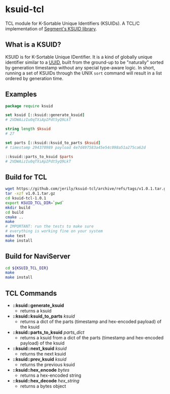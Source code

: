 # ksuid-tcl

TCL module for K-Sortable Unique Identifiers (KSUIDs).
A TCL/C implementation of [Segment's KSUID library](https://github.com/segmentio/ksuid).

## What is a KSUID?

KSUID is for K-Sortable Unique IDentifier.
It is a kind of globally unique identifier similar to a 
[UUID](https://en.wikipedia.org/wiki/Universally_unique_identifier),
built from the ground-up to be "naturally" sorted by generation
timestamp without any special type-aware logic.
In short, running a set of KSUIDs through the UNIX `sort`
command will result in a list ordered by generation time.

## Examples

```tcl
package require ksuid

set ksuid [::ksuid::generate_ksuid]
# 2VDWAizIu0qTXiApIPdt5yQ9LkT

string length $ksuid
# 27

set parts [::ksuid::ksuid_to_parts $ksuid]
# timestamp 294370989 payload 4e7d497583a45e54c098a51a275ca62d

::ksuid::parts_to_ksuid $parts
# 2VDWAizIu0qTXiApIPdt5yQ9LkT
```

## Build for TCL
    
```bash
wget https://github.com/jerily/ksuid-tcl/archive/refs/tags/v1.0.1.tar.gz
tar -xzf v1.0.1.tar.gz
cd ksuid-tcl-1.0.1
export KSUID_TCL_DIR=`pwd`
mkdir build
cd build
cmake ..
make
# IMPORTANT: run the tests to make sure
# everything is working fine on your system
make test
make install
```

## Build for NaviServer

```bash
cd ${KSUID_TCL_DIR}
make
make install
```


## TCL Commands

* **::ksuid::generate_ksuid**
  - returns a ksuid
* **::ksuid::ksuid_to_parts** *ksuid*
  - returns a dict of the parts (timestamp and hex-encoded payload) of the ksuid
* **::ksuid::parts_to_ksuid** *parts_dict*
  - returns a ksuid from a dict of the parts (timestamp and hex-encoded payload) of the ksuid
* **::ksuid::next_ksuid** *ksuid*
  - returns the next ksuid
* **::ksuid::prev_ksuid** *ksuid*
  - returns the previous ksuid
* **::ksuid::hex_encode** *bytes*
  - returns a hex-encoded string
* **::ksuid::hex_decode** *hex_string*
  - returns a bytes object